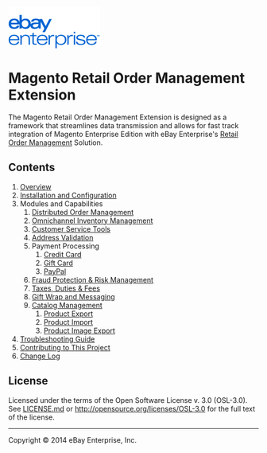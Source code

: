 ![ebay logo](docs/static/logo-vert.png)

# Magento Retail Order Management Extension

The Magento Retail Order Management Extension is designed as a framework that streamlines data transmission and allows for fast track integration of Magento Enterprise Edition with eBay Enterprise's [Retail Order Management](http://ebayenterprise.com/commerce_technologies/retail_order_management.php) Solution.

## Contents

1. [Overview](docs/OVERVIEW.md)
1. [Installation and Configuration](docs/INSTALL.md)
1. Modules and Capabilities
	1. [Distributed Order Management](/src/app/code/community/EbayEnterprise/Order/README.md)
	1. [Omnichannel Inventory Management](/src/app/code/community/EbayEnterprise/Eb2cInventory/README.md)
	1. [Customer Service Tools](/src/app/code/community/EbayEnterprise/Eb2cCustomerService/README.md)
	1. [Address Validation](/src/app/code/community/EbayEnterprise/Address/README.md)
	1. Payment Processing
		1. [Credit Card](/src/app/code/community/EbayEnterprise/CreditCard/README.md)
		1. [Gift Card](/src/app/code/community/EbayEnterprise/GiftCard/README.md)
		1. [PayPal](/src/app/code/community/EbayEnterprise/PayPal/README.md)
	1. [Fraud Protection & Risk Management]()
	1. [Taxes, Duties & Fees](/src/app/code/community/EbayEnterprise/Tax/README.md)
	1. [Gift Wrap and Messaging](/src/app/code/community/EbayEnterprise/Eb2cGiftwrap/README.md)
	1. [Catalog Management]()
		1. [Product Export](src/app/code/community/EbayEnterprise/ProductExport/README.md)
		1. [Product Import](src/app/code/community/EbayEnterprise/ProductImport/README.md)
		1. [Product Image Export]()
1. [Troubleshooting Guide](docs/TROUBLESHOOTING.md)
1. [Contributing to This Project](CONTRIBUTING.md)
1. [Change Log](CHANGELOG.md)

## License

Licensed under the terms of the Open Software License v. 3.0 (OSL-3.0). See [LICENSE.md](LICENSE.md) or http://opensource.org/licenses/OSL-3.0 for the full text of the license.

- - -
Copyright © 2014 eBay Enterprise, Inc.
